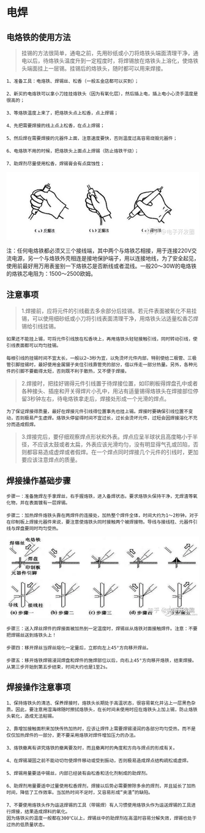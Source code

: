 # 电焊

## 电烙铁的使用方法

>挂锡的方法很简单，通电之前，先用砂纸或小刀将烙铁头端面清理干净，通电以后，待烙铁头温度升到一定程度时，将焊锡放在烙铁头上溶化，使烙铁头端面挂上一层锡。挂锡后的烙铁头，随时都可以用来焊接。

    1、准备工具：电烙铁、焊锡丝、松香（一般五金店都可以买到）；

    2、新买的电烙铁可以拿小刀挂挂烙铁头（因为有氧化层），然后插上电，插上电小心烫手温度是很高的；

    3、等烙铁温度上来了，把烙铁头点上松香，点上焊锡；

    4、先把需要焊接的线上点上松香，在点上焊锡；

    5、然后焊在需要焊接的元器件上面，注意速度要快，否则温度过高容易烧毁元器件；

    6、电烙铁不用的时候，把烙铁头上面点上焊锡（防止烙铁干烧）；

    7、助焊剂尽量使用松香，焊锡膏会有点腐蚀性；

![电焊铁握姿](image/wo.png)

注：任何电烙铁都必须又三个接线端，其中两个与烙铁芯相接，用于连接220V交流电源，另一个与烙铁外壳相连是接地保护端子，用以连接地线，为了安全起见，使用前最好用万用表鉴别一下烙铁芯是否断线或者混线。一般20～30W的电烙铁的烙铁芯电阻为：1500～2500欧姆。

## 注意事项

>1.焊接前，应将元件的引线截去多余部分后挂锡。若元件表面被氧化不易挂锡，可以使用细砂纸或小刀将引线表面清理干净，用烙铁头沾适量松香芯焊锡给引线挂锡。

    如果还不能挂上锡，可将元件引线放在松香块上，再用烙铁头轻轻接触引线，同时转动引线，使引线表面都可以均匀挂锡。

    每根引线的挂锡时间不宜太长，一般以2~3秒为宜，以免烫坏元件内部，特别使给二极管、三极管引脚挂锡时，最好使用金属镊子夹住引线靠管壳的部分，借以传走一部分热量。另外，各种元件的引脚不要截得太短，否则既不利于散热，又不便于焊接。

>2.焊接时，把挂好锡得元件引线置于待焊接位置，如印刷板得焊盘孔中或者各种接头、插座和开关得焊片小孔中，用沾有适量锡得烙铁头在焊接部位停留3秒钟左右，待电烙铁拿走后，焊接处形成一个光滑的焊点。

    为了保证焊接得质量，最好在焊接元件引线得位置事先也挂上锡。焊接时要确保引线位置不变动，否则极易产生虚焊。烙铁头停留得时间不宜过长，过长会烫坏元件，过短会因焊接溶化不充分而造成假焊。

>3.焊接完后，要仔细观察焊点形状和外表。焊点应呈半球状且高度略小于半径，不应该太鼓或者太扁，外表应该光滑均匀，没有明显得气孔或凹陷，否则都容易造成虚焊或者假焊。在一个焊点同时焊接几个元件的引线时，更加要应该注意焊点的质量。

## 焊接操作基础步骤

    步骤一：准备施焊左手拿焊丝，右手握烙铁，进入备焊状态。要求烙铁头保持干净，无焊渣等氧化物，并在表面镀有一层焊锡。

    步骤二：加热焊件烙铁头靠在两焊件的连接处，加热整个焊件全体，时间大约为1～2秒钟。对于在印制板上焊接元器件来说，要注意使烙铁头同时接触两个被焊接物。导线与接线柱、元器件引线与焊盘要同时均匀受热。
![焊接事项](image/han.png)

    步骤三：送入焊丝焊件的焊接面被加热到一定温度时，焊锡丝从烙铁对面接触焊件。注意：不要把焊锡丝送到烙铁头上！

    步骤四：移开焊丝当焊丝熔化一定量后，立即向左上45°方向移开焊丝。

    步骤五：移开烙铁焊锡浸润焊盘和焊件的施焊部位以后，向右上45°方向移开烙铁，结束焊接。从第三步开始到第五步结束，时间大约也是1至2s。

## 焊接操作注意事项

    1、保持烙铁头的清洁、保养焊接时，烙铁头长期处于高温状态，很容易氧化并沾上一层黑色杂质。因此，要注意用湿海绵随时擦拭烙铁头，在长时间未使用时应在烙铁头上加上锡，防止烙铁头氧化，造成无法粘锡。

    2、靠增加接触面积来加快传热加热时，应该让焊件上需要焊锡浸润的各部分均匀受热，而不是仅仅加热焊件的一部分，更不要采用烙铁对焊件增加压力的办法。

    3、烙铁撤离有讲究烙铁的撤离要及时，而且撤离时的角度和方向与焊点的形成有关。

    4、在焊锡凝固之前不能动切勿使焊件移动或受到振动，否则极易造成焊点结构疏松或虚焊。

    5、焊锡用量要适中锡丝，内部已经装有由松香和活化剂制成的助焊剂。

    6、助焊剂用量要适中过量使用松香焊剂，焊接以后势必需要擦除多余的焊剂，并且延长了加热时间，降低了工作效率。当加热时间不足时，又容易形成“夹渣”的缺陷。

    7、不要使用烙铁头作为运送焊锡的工具（带锡焊）有人习惯使用烙铁头作为运送焊锡的工具进行焊接，结果造成焊料的氧化。
    因为烙铁尖的温度一般都在300℃以上，焊锡丝中的助焊剂在高温时容易分解失效，焊锡也处于过热的低质量状态。
